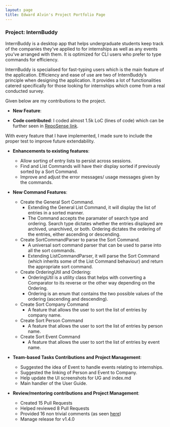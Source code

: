 ```yaml
---
layout: page
title: Edward Alvin's Project Portfolio Page
---
```


### Project: InternBuddy

InternBuddy is a desktop app that helps undergraduate students keep track of the companies they’ve applied to for internships as well as any events you’ve arranged with them. It is optimized for CLI users who prefer to type commands for efficiency.

InternBuddy is specialised for fast-typing users which is the main feature of the application. Efficiency and ease of use are two of InternBuddy’s principle when designing the application. It provides a lot of functionalities catered specifically for those looking for internships which come from a real conducted survey.

Given below are my contributions to the project.

* **New Feature**:

* **Code contributed**: I coded almost 1.5k LoC (lines of code) which can be further seen in [RepoSense link](https://nus-cs2103-ay2122s2.github.io/tp-dashboard/?search=theprevailingone).

With every feature that I have implemented, I made sure to include the proper test to improve future extendability.

* **Enhancements to existing features**:
  * Allow sorting of entry lists to persist across sessions.
  * Find and List Commands will have their display sorted if previously sorted by a Sort Command.
  * Improve and adjust the error messages/ usage messages given by the commands.

* **New Command Features**:
  * Create the General Sort Command.
    * Extending the General List Command, it will display the list of entries in a sorted manner.
    * The Command accepts the paramater of search type and ordering. Search type dictates whether the entries displayed are archived, unarchived, or both. Ordering dictates the ordering of the entries, either ascending or descending.
  * Create SortCommandParser to parse the Sort Command.
    * A universal sort command parser that can be used to parse into all the sort commands.
    * Extending ListCommandParser, it will parse the Sort Command (which inherits some of the List Command behaviour) and return the appropriate sort command.
  * Create OrderingUtil and Ordering:
    * OrderingUtil is a utility class that helps with converting a Comparator to its reverse or the other way depending on the Ordering.
    * Ordering is an enum that contains the two possible values of the ordering (ascending and descending).
  * Create Sort Company Command
    * A feature that allows the user to sort the list of entries by company name.
  * Create Sort Person Command
    * A feature that allows the user to sort the list of entries by person name.
  * Create Sort Event Command
    * A feature that allows the user to sort the list of entries by event name.

* **Team-based Tasks Contributions and Project Management**:
  * Suggested the idea of Event to handle events relating to internships.
  * Suggested the linking of Person and Event to Company.
  * Help update the UI screenshots for UG and index.md
  * Main handler of the User Guide.

* **Review/mentoring contributions and Project Management**:
  * Created 15 Pull Requests
  * Helped reviewed 8 Pull Requests
  * Provided 16 non trivial comments (as seen [here](https://nus-cs2103-ay2122s2.github.io/dashboards/contents/tp-comments.html))
  * Manage release for v1.4.0

